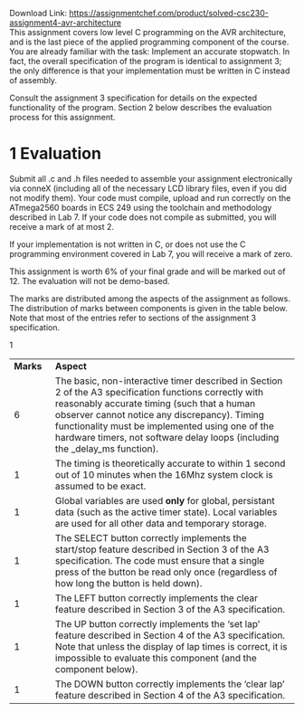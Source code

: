 Download Link: https://assignmentchef.com/product/solved-csc230-assignment4-avr-architecture
<br>
This assignment covers low level C programming on the AVR architecture, and is the last piece of the applied programming component of the course. You are already familiar with the task: Implement an accurate stopwatch. In fact, the overall specification of the program is identical to assignment 3; the only difference is that your implementation must be written in C instead of assembly.

Consult the assignment 3 specification for details on the expected functionality of the program. Section 2 below describes the evaluation process for this assignment.

<h1>1              Evaluation</h1>

Submit all .c and .h files needed to assemble your assignment electronically via conneX (including all of the necessary LCD library files, even if you did not modify them). Your code must compile, upload and run correctly on the ATmega2560 boards in ECS 249 using the toolchain and methodology described in Lab 7. If your code does not compile as submitted, you will receive a mark of at most 2.

If your implementation is not written in C, or does not use the C programming environment covered in Lab 7, you will receive a mark of zero.

This assignment is worth 6% of your final grade and will be marked out of 12. The evaluation will not be demo-based.

The marks are distributed among the aspects of the assignment as follows. The distribution of marks between components is given in the table below. Note that most of the entries refer to sections of the assignment 3 specification.

1

<table width="561">

 <tbody>

  <tr>

   <td width="59"><strong>Marks</strong></td>

   <td width="502"><strong>Aspect</strong></td>

  </tr>

  <tr>

   <td width="59">6</td>

   <td width="502">The basic, non-interactive timer described in Section 2 of the A3 specification functions correctly with reasonably accurate timing (such that a human observer cannot notice any discrepancy). Timing functionality must be implemented using one of the hardware timers, not software delay loops (including the _delay_ms function).</td>

  </tr>

  <tr>

   <td width="59">1</td>

   <td width="502">The timing is theoretically accurate to within 1 second out of 10 minutes when the 16Mhz system clock is assumed to be exact.</td>

  </tr>

  <tr>

   <td width="59">1</td>

   <td width="502">Global variables are used <strong>only </strong>for global, persistant data (such as the active timer state). Local variables are used for all other data and temporary storage.</td>

  </tr>

  <tr>

   <td width="59">1</td>

   <td width="502">The SELECT button correctly implements the start/stop feature described in Section 3 of the A3 specification. The code must ensure that a single press of the button be read only once (regardless of how long the button is held down).</td>

  </tr>

  <tr>

   <td width="59">1</td>

   <td width="502">The LEFT button correctly implements the clear feature described in Section 3 of the A3 specification.</td>

  </tr>

  <tr>

   <td width="59">1</td>

   <td width="502">The UP button correctly implements the ‘set lap’ feature described in Section 4 of the A3 specification. Note that unless the display of lap times is correct, it is impossible to evaluate this component (and the component below).</td>

  </tr>

  <tr>

   <td width="59">1</td>

   <td width="502">The DOWN button correctly implements the ‘clear lap’ feature described in Section 4 of the A3 specification.</td>

  </tr>

 </tbody>

</table>